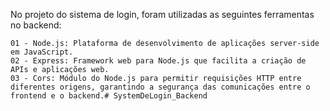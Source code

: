 No projeto do sistema de login, foram utilizadas as seguintes ferramentas no backend:

    01 - Node.js: Plataforma de desenvolvimento de aplicações server-side em JavaScript.
    02 - Express: Framework web para Node.js que facilita a criação de APIs e aplicações web.
    03 - Cors: Módulo do Node.js para permitir requisições HTTP entre diferentes origens, garantindo a segurança das comunicações entre o frontend e o backend.#   S y s t e m D e L o g i n _ B a c k e n d  
 